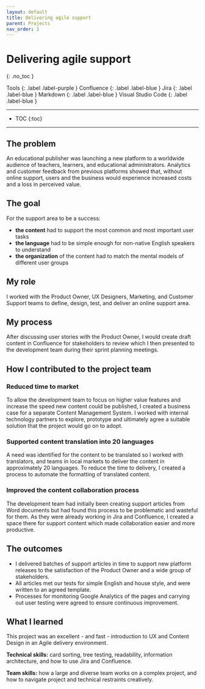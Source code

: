 ```yaml
---
layout: default
title: Delivering agile support
parent: Projects
nav_order: 1
---
```


# Delivering agile support
{: .no_toc }

Tools
{: .label .label-purple }
Confluence
{: .label .label-blue }
Jira
{: .label .label-blue }
Markdown
{: .label .label-blue }
Visual Studio Code
{: .label .label-blue }

---

- TOC
{:toc}

---

## The problem
An educational publisher was launching a new platform to a worldwide audience of teachers, learners, and educational administrators. 
Analytics and customer feedback from  previous platforms showed that, without online support, users and the business would experience increased costs and a loss in perceived value.

## The goal
For the support area to be a success: 
- **the content** had to support the most common and most important user tasks
- **the language** had to be simple enough for non-native English speakers to understand
- **the organization** of the content had to match the mental models of different user groups
 
## My role
I worked with the Product Owner, UX Designers, Marketing, and Customer Support teams to define, design, test, and deliver an online support area.

## My process
After discussing user stories with the Product Owner, I would create draft content in Confluence for stakeholders to review which I then presented to the development team during their sprint planning meetings.

## How I contributed to the project team

### Reduced time to market
To allow the development team to focus on higher value features and increase the speed new content could be published, I created a business case for a separate Content Management System. I worked with internal technology partners to explore, prototype and ultimately agree a suitable solution that the project would go on to adopt.

### Supported content translation into 20 languages
A need was identified for the content to be translated so I worked with translators,  and teams in local markets to deliver the content in approximately 20 languages. To reduce the time to delivery, I created a process to automate the formatting of translated content. 

### Improved the content collaboration process
The development team had initially been creating support articles from Word documents but had found this process to be problematic and wasteful for them.  As they were already working in Jira and Confluence, I created a space there for support content which made collaboration easier and more productive.

## The outcomes
- I delivered batches of support articles in time to support new platform releases to the satisfaction of the Product Owner and a wide group of stakeholders.
- All articles met our tests for simple English and house style, and were written to an agreed template.
- Processes for monitoring Google Analytics of the pages and carrying out user testing were agreed to ensure continuous improvement.

## What I learned
This project was an excellent - and fast - introduction to UX and Content Design in an Agile delivery environment. 

**Technical skills:**  card sorting, tree testing, readability, information architecture, and how to use Jira and Confluence.

**Team skills:**  how a large and diverse team works on a complex project, and how to navigate project and technical restraints creatively.